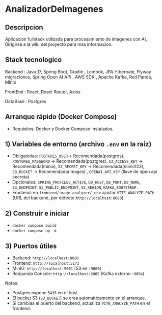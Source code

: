 # AnalizadorDeImagenes
## Descripcion
Aplicacion fullstack utilizada para procesamiento de imagenes con AI, Dirigirse a la wiki del proyecto para mas informacion.
## Stack tecnologico
Backend : Java 17, Spring Boot, Gradle , Lombok, JPA Hibernate, Flyway migraciones, Spring Open AI API , AWS SDK , Apache Kafka, Red Panda, Minio

FrontEnd : React, React Router, Axios

DataBase : Postgres


## Arranque rápido (Docker Compose)

- Requisitos: Docker y Docker Compose instalados.

## 1) Variables de entorno (archivo `.env` en la raíz)
- Obligatorias: `POSTGRES_USER`-> Recomendada(postgres), `POSTGRES_PASSWORD` -> Recomendada(postgres), `S3_ACCESS_KEY` -> Recomendada(minio), `S3_SECRET_KEY` -> Recomendada(minio123), `S3_BUCKET` -> Recomendada(images) ,
`OPENAI_API_KEY` (llave de open api secreta)
- Opcionales: `SPRING_PROFILES_ACTIVE`, `DB_HOST`, `DB_PORT`, `DB_NAME`, `S3_ENDPOINT`, `S3_PUBLIC_ENDPOINT`, `S3_REGION`, `KAFKA_BOOTSTRAP` .
- Frontend: en `frontend/image-analyzer/.env` ajustar `VITE_ANALYZE_PATH` (URL del backend, por defecto `http://localhost:8080`).

## 2) Construir e iniciar
- `docker compose build`
- `docker compose up -d`

## 3) Puertos útiles
- Backend: `http://localhost:8080`
- Frontend: `http://localhost:5173`
- MinIO: `http://localhost:9001` (S3 en `:9000`)
- Redpanda Console: `http://localhost:8085` (Kafka externo `:9094`)

Notas:
- Postgres expone `5435` en el host.
- El bucket S3 (`S3_BUCKET`) se crea automáticamente en el arranque.
- Si cambias el puerto del backend, actualiza `VITE_ANALYZE_PATH` en el frontend.
